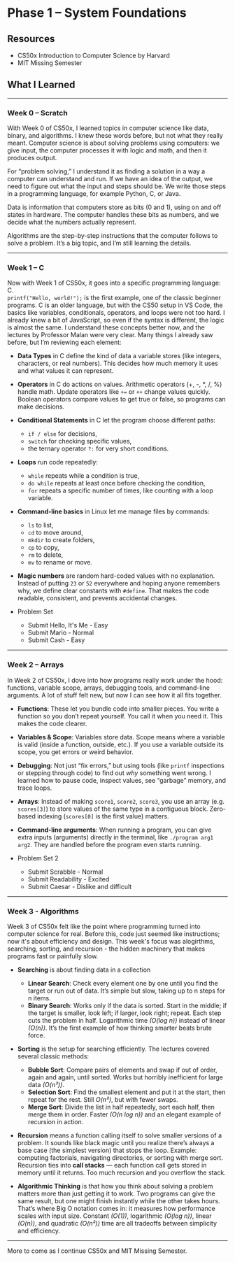 # Phase 1 – System Foundations

## Resources

* CS50x Introduction to Computer Science by Harvard
* MIT Missing Semester

## What I Learned

---

### Week 0 – Scratch

With Week 0 of CS50x, I learned topics in computer science like data, binary, and algorithms. I knew these words before, but not what they really meant. Computer science is about solving problems using computers: we give input, the computer processes it with logic and math, and then it produces output.

For “problem solving,” I understand it as finding a solution in a way a computer can understand and run. If we have an idea of the output, we need to figure out what the input and steps should be. We write those steps in a programming language, for example Python, C, or Java.

Data is information that computers store as bits (0 and 1), using on and off states in hardware. The computer handles these bits as numbers, and we decide what the numbers actually represent.

Algorithms are the step-by-step instructions that the computer follows to solve a problem. It’s a big topic, and I’m still learning the details.

---

### Week 1 – C

Now with Week 1 of CS50x, it goes into a specific programming language: C.  
`printf("Hello, world!");` is the first example, one of the classic beginner programs. C is an older language, but with the CS50 setup in VS Code, the basics like variables, conditionals, operators, and loops were not too hard. I already knew a bit of JavaScript, so even if the syntax is different, the logic is almost the same. I understand these concepts better now, and the lectures by Professor Malan were very clear. Many things I already saw before, but I’m reviewing each element:

* **Data Types** in C define the kind of data a variable stores (like integers, characters, or real numbers). This decides how much memory it uses and what values it can represent.

* **Operators** in C do actions on values. Arithmetic operators (+, -, *, /, %) handle math. Update operators like `+=` or `++` change values quickly. Boolean operators compare values to get true or false, so programs can make decisions.

* **Conditional Statements** in C let the program choose different paths:
  * `if / else` for decisions,
  * `switch` for checking specific values,
  * the ternary operator `?:` for very short conditions.

* **Loops** run code repeatedly:
  * `while` repeats while a condition is true,
  * `do while` repeats at least once before checking the condition,
  * `for` repeats a specific number of times, like counting with a loop variable.

* **Command-line basics** in Linux let me manage files by commands:
  * `ls` to list,
  * `cd` to move around,
  * `mkdir` to create folders,
  * `cp` to copy,
  * `rm` to delete,
  * `mv` to rename or move.

* **Magic numbers** are random hard-coded values with no explanation. Instead of putting `23` or `52` everywhere and hoping anyone remembers why, we define clear constants with `#define`. That makes the code readable, consistent, and prevents accidental changes.

* Problem Set
  * Submit Hello, It's Me - Easy
  * Submit Mario - Normal
  * Submit Cash - Easy

---

### Week 2 – Arrays

In Week 2 of CS50x, I dove into how programs really work under the hood: functions, variable scope, arrays, debugging tools, and command-line arguments. A lot of stuff felt new, but now I can see how it all fits together.

* **Functions**: These let you bundle code into smaller pieces. You write a function so you don’t repeat yourself. You call it when you need it. This makes the code clearer.

* **Variables & Scope**: Variables store data. Scope means where a variable is valid (inside a function, outside, etc.). If you use a variable outside its scope, you get errors or weird behavior.

* **Debugging**: Not just “fix errors,” but using tools (like `printf` inspections or stepping through code) to find out *why* something went wrong. I learned how to pause code, inspect values, see “garbage” memory, and trace loops.

* **Arrays**: Instead of making `score1`, `score2`, `score3`, you use an array (e.g. `scores[3]`) to store values of the same type in a contiguous block. Zero-based indexing (`scores[0]` is the first value) matters.

* **Command-line arguments**: When running a program, you can give extra inputs (arguments) directly in the terminal, like `./program arg1 arg2`. They are handled before the program even starts running.

* Problem Set 2
  * Submit Scrabble - Normal
  * Submit Readability - Excited
  * Submit Caesar - Dislike and difficult

---

### Week 3 - Algorithms

Week 3 of CS50x felt like the point where programming turned into computer science for real. Before this, code just seemed like instructions; now it's about efficiency and design. This week's focus was alogirthms, searching, sorting, and recursion - the hidden machinery that makes programs fast or painfully slow.

* **Searching** is about finding data in a collection

  * **Linear Search**: Check every element one by one until you find the target or run out of data. It’s simple but slow, taking up to n steps for n items.
  * **Binary Search**: Works only if the data is sorted. Start in the middle; if the target is smaller, look left; if larger, look right; repeat. Each step cuts the problem in half. Logarithmic time *(O(log n))* instead of linear *(O(n))*. It’s the first example of how thinking smarter beats brute force.

* **Sorting** is the setup for searching efficiently. The lectures covered several classic methods:

  * **Bubble Sort**: Compare pairs of elements and swap if out of order, again and again, until sorted. Works but horribly inefficient for large data *(O(n²))*.
  * **Selection Sort**: Find the smallest element and put it at the start, then repeat for the rest. Still *O(n²)*, but with fewer swaps.
  * **Merge Sort**: Divide the list in half repeatedly, sort each half, then merge them in order. Faster *(O(n log n))* and an elegant example of recursion in action.

* **Recursion** means a function calling itself to solve smaller versions of a problem. It sounds like black magic until you realize there’s always a base case (the simplest version) that stops the loop.
Example: computing factorials, navigating directories, or sorting with merge sort.
Recursion ties into **call stacks** — each function call gets stored in memory until it returns. Too much recursion and you overflow the stack.

* **Algorithmic Thinking** is that how you think about solving a problem matters more than just getting it to work. Two programs can give the same result, but one might finish instantly while the other takes hours. That’s where Big O notation comes in: it measures how performance scales with input size. Constant *(O(1))*, logarithmic *(O(log n))*, linear *(O(n))*, and quadratic *(O(n²))* time are all tradeoffs between simplicity and efficiency.

---

More to come as I continue CS50x and MIT Missing Semester.